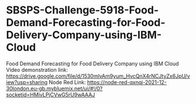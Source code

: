 # SBSPS-Challenge-5918-Food-Demand-Forecasting-for-Food-Delivery-Company-using-IBM-Cloud
Food Demand Forecasting for Food Delivery Company using IBM Cloud
Video demonstration link: https://drive.google.com/file/d/1530mlvAm9yum_HvcQnX4rNCJtyZx6JpU/view?usp=sharing
Node Red Link: https://node-red-qxnqj-2021-12-30london.eu-gb.mybluemix.net/ui/#!/0?socketid=HMivLPjCVwG5rU9wAAAJ
